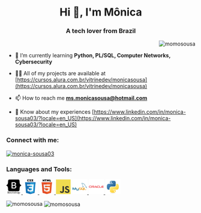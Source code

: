 <h1 align="center">Hi 👋, I'm Mônica</h1>
<h3 align="center">A tech lover from Brazil</h3>

<p align="right"> <img src="https://komarev.com/ghpvc/?username=momosousa&label=Profile%20views&color=0e75b6&style=flat" alt="momosousa" /> </p>

- 🌱 I’m currently learning **Python, PL/SQL, Computer Networks, Cybersecurity**

- 👨‍💻 All of my projects are available at [https://cursos.alura.com.br/vitrinedev/monicasousa](https://cursos.alura.com.br/vitrinedev/monicasousa)

- 📫 How to reach me **ms.monicasousa@hotmail.com**

- 📄 Know about my experiences [https://www.linkedin.com/in/monica-sousa03/?locale=en_US](https://www.linkedin.com/in/monica-sousa03/?locale=en_US)

<h3 align="left">Connect with me:</h3>
<p align="left">
<a href="https://linkedin.com/in/monica-sousa03" target="blank"><img align="center" src="https://raw.githubusercontent.com/rahuldkjain/github-profile-readme-generator/master/src/images/icons/Social/linked-in-alt.svg" alt="monica-sousa03" height="30" width="40" /></a>
</p>

<h3 align="left">Languages and Tools:</h3>
<p align="left"> <a href="https://getbootstrap.com" target="_blank" rel="noreferrer"> <img src="https://raw.githubusercontent.com/devicons/devicon/master/icons/bootstrap/bootstrap-plain-wordmark.svg" alt="bootstrap" width="40" height="40"/> </a> <a href="https://www.w3schools.com/css/" target="_blank" rel="noreferrer"> <img src="https://raw.githubusercontent.com/devicons/devicon/master/icons/css3/css3-original-wordmark.svg" alt="css3" width="40" height="40"/> </a> <a href="https://www.w3.org/html/" target="_blank" rel="noreferrer"> <img src="https://raw.githubusercontent.com/devicons/devicon/master/icons/html5/html5-original-wordmark.svg" alt="html5" width="40" height="40"/> </a> <img src="https://raw.githubusercontent.com/devicons/devicon/master/icons/javascript/javascript-original.svg" alt="javascript" width="40" height="40"/> </a> <a href="https://www.mysql.com/" target="_blank" rel="noreferrer"> <img src="https://raw.githubusercontent.com/devicons/devicon/master/icons/mysql/mysql-original-wordmark.svg" alt="mysql" width="40" height="40"/> </a> <a href="https://www.oracle.com/" target="_blank" rel="noreferrer"> <img src="https://raw.githubusercontent.com/devicons/devicon/master/icons/oracle/oracle-original.svg" alt="oracle" width="40" height="40"/> </a> <a href="https://www.python.org" target="_blank" rel="noreferrer"> <img src="https://raw.githubusercontent.com/devicons/devicon/master/icons/python/python-original.svg" alt="python" width="40" height="40"/> </a> </p>

<p><img align="left" src="https://github-readme-stats.vercel.app/api/top-langs?username=momosousa&show_icons=true&locale=en&layout=compact" alt="momosousa" /></p>

<p>&nbsp;<img align="center" src="https://github-readme-stats.vercel.app/api?username=momosousa&show_icons=true&locale=en" alt="momosousa" /></p>
